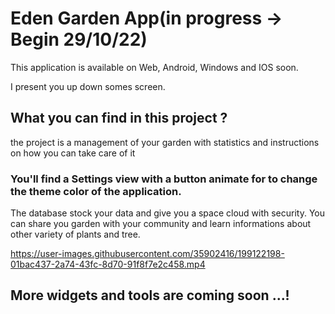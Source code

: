 # Eden Garden App(in progress -> Begin 29/10/22)

This application is available on Web, Android, Windows and IOS soon.

I present you up down somes screen.

## What you can find in this project ?
the project is a management of your garden with statistics and instructions on how you can take care of it
### You'll find a Settings view with a button animate for to change the theme color of the application.

The database stock your data and give you a space cloud with security. You can share you garden with your
community and learn informations about other variety of plants and tree.


https://user-images.githubusercontent.com/35902416/199122198-01bac437-2a74-43fc-8d70-91f8f7e2c458.mp4

## More widgets and tools are coming soon ...!
